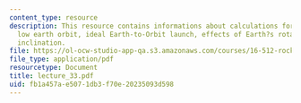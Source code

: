 ```yaml
---
content_type: resource
description: This resource contains informations about calculations for launches to
  low earth orbit, ideal Earth-to-Orbit launch, effects of Earth?s rotation and orbit
  inclination.
file: https://ol-ocw-studio-app-qa.s3.amazonaws.com/courses/16-512-rocket-propulsion-fall-2005/fb1a457ae5071db3f70e20235093d598_lecture_33.pdf
file_type: application/pdf
resourcetype: Document
title: lecture_33.pdf
uid: fb1a457a-e507-1db3-f70e-20235093d598
---
```

